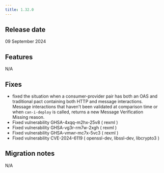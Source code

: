 ```yaml
---
title: 1.32.0
---
```


## Release date

09 September 2024

## Features

N/A

## Fixes

* fixed the situation when a consumer-provider pair has both an OAS and traditional pact containing both HTTP and message interactions. Message interactions that haven't been validated at comparison time or when `can-i-deploy` is called, returns a new Message Verification Missing reason.
* Fixed vulnerability GHSA-4xqq-m2hx-25v8 ( rexml )
* Fixed vulnerability GHSA-vg3r-rm7w-2xgh ( rexml )
* Fixed vulnerability GHSA-vmwr-mc7x-5vc3 ( rexml )
* Fixed vulnerability CVE-2024-6119 ( openssl-dev, libssl-dev, libcrypto3 )

## Migration notes

N/A


